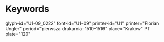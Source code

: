 # Keywords
glyph-id="U1-09_0222"
font-id="U1-09"
printer-id="U1"
printer="Florian Ungler"
period="pierwsza drukarnia: 1510–1516"
place="Kraków"
PT plate="120"
